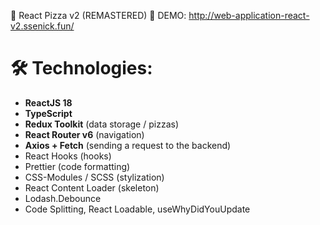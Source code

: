 
🍕 React Pizza v2 (REMASTERED) 🍕
DEMO: http://web-application-react-v2.ssenick.fun/

# 🛠 Technologies:

- **ReactJS 18**
- **TypeScript**
- **Redux Toolkit** (data storage / pizzas)
- **React Router v6** (navigation)
- **Axios + Fetch** (sending a request to the backend)
- React Hooks (hooks)
- Prettier (code formatting)
- CSS-Modules / SCSS (stylization)
- React Content Loader (skeleton)
- Lodash.Debounce
- Code Splitting, React Loadable, useWhyDidYouUpdate
